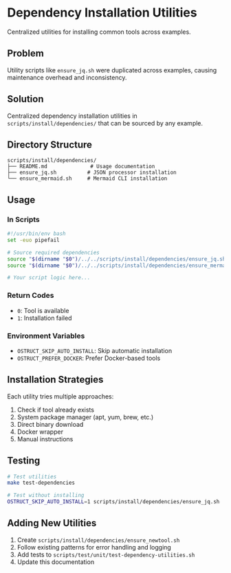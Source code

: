 # Dependency Installation Utilities

Centralized utilities for installing common tools across examples.

## Problem

Utility scripts like `ensure_jq.sh` were duplicated across examples, causing maintenance overhead and inconsistency.

## Solution

Centralized dependency installation utilities in `scripts/install/dependencies/` that can be sourced by any example.

## Directory Structure

```
scripts/install/dependencies/
├── README.md              # Usage documentation
├── ensure_jq.sh          # JSON processor installation
└── ensure_mermaid.sh     # Mermaid CLI installation
```

## Usage

### In Scripts

```bash
#!/usr/bin/env bash
set -euo pipefail

# Source required dependencies
source "$(dirname "$0")/../../scripts/install/dependencies/ensure_jq.sh"
source "$(dirname "$0")/../../scripts/install/dependencies/ensure_mermaid.sh"

# Your script logic here...
```

### Return Codes

- `0`: Tool is available
- `1`: Installation failed

### Environment Variables

- `OSTRUCT_SKIP_AUTO_INSTALL`: Skip automatic installation
- `OSTRUCT_PREFER_DOCKER`: Prefer Docker-based tools

## Installation Strategies

Each utility tries multiple approaches:

1. Check if tool already exists
2. System package manager (apt, yum, brew, etc.)
3. Direct binary download
4. Docker wrapper
5. Manual instructions

## Testing

```bash
# Test utilities
make test-dependencies

# Test without installing
OSTRUCT_SKIP_AUTO_INSTALL=1 scripts/install/dependencies/ensure_jq.sh
```

## Adding New Utilities

1. Create `scripts/install/dependencies/ensure_newtool.sh`
2. Follow existing patterns for error handling and logging
3. Add tests to `scripts/test/unit/test-dependency-utilities.sh`
4. Update this documentation
